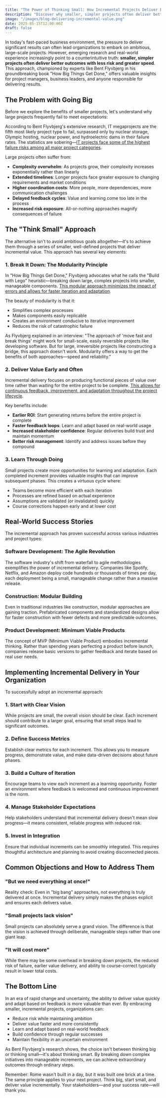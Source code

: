 ```yaml
---
title: "The Power of Thinking Small: How Incremental Projects Deliver Big Results"
description: "Discover why smaller, simpler projects often deliver better outcomes with less risk and greater speed than large-scale initiatives."
image: "/images/blog-delivering-incremental-value.png"
date: 2025-05-15T12:00:00Z
draft: false
---
```


In today's fast-paced business environment, the pressure to deliver significant results can often lead organizations to embark on ambitious, large-scale projects. However, emerging research and real-world experience increasingly point to a counterintuitive truth: **smaller, simpler projects often deliver better outcomes with less risk and greater speed**. This approach, championed by experts like Bent Flyvbjerg in his groundbreaking book "How Big Things Get Done," offers valuable insights for project managers, business leaders, and anyone responsible for delivering results.

## The Problem with Going Big

Before we explore the benefits of smaller projects, let's understand why large projects frequently fail to meet expectations:

According to Bent Flyvbjerg's extensive research, IT megaprojects are the fifth most likely project type to fail, surpassed only by nuclear storage, Olympic hosting, nuclear power, and hydroelectric dams in their failure rates. The statistics are sobering—[IT projects face some of the highest failure risks among all major project categories](https://blogs.mulesoft.com/digital-transformation/it-megaprojects/).

Large projects often suffer from:

- **Complexity overwhelm**: As projects grow, their complexity increases exponentially rather than linearly
- **Extended timelines**: Longer projects face greater exposure to changing requirements and market conditions
- **Higher coordination costs**: More people, more dependencies, more communication challenges
- **Delayed feedback cycles**: Value and learning come too late in the process
- **Increased risk exposure**: All-or-nothing approaches magnify consequences of failure

## The "Think Small" Approach

The alternative isn't to avoid ambitious goals altogether—it's to achieve them through a series of smaller, well-defined projects that deliver incremental value. This approach has several key elements:

### 1. Break It Down: The Modularity Principle

In "How Big Things Get Done," Flyvbjerg advocates what he calls the "Build with Lego" heuristic—breaking down large, complex projects into smaller, manageable components. [This modular approach minimizes the impact of errors and allows for faster iteration and adaptation](https://blogs.mulesoft.com/digital-transformation/it-megaprojects/).

The beauty of modularity is that it:

- Simplifies complex processes
- Makes components easily replicable
- Creates an environment conducive to iterative improvement
- Reduces the risk of catastrophic failure

As Flyvbjerg explained in an interview: "The approach of 'move fast and break things' might work for small-scale, easily reversible projects like developing software. But for large, irreversible projects like constructing a bridge, this approach doesn't work. Modularity offers a way to get the benefits of both approaches—speed and reliability."

### 2. Deliver Value Early and Often

Incremental delivery focuses on producing functional pieces of value over time rather than waiting for the entire project to be complete. [This allows for continuous feedback, improvement, and adaptation throughout the project lifecycle](https://pmiuk.co.uk/unlocking-success-the-power-of-incremental-delivery-in-project-management/).

Key benefits include:

- **Earlier ROI**: Start generating returns before the entire project is complete
- **Faster feedback loops**: Learn and adapt based on real-world usage
- **Increased stakeholder confidence**: Regular deliveries build trust and maintain momentum
- **Better risk management**: Identify and address issues before they compound

### 3. Learn Through Doing

Small projects create more opportunities for learning and adaptation. Each completed increment provides valuable insights that can improve subsequent phases. This creates a virtuous cycle where:

- Teams become more efficient with each iteration
- Processes are refined based on actual experience
- Assumptions are validated (or invalidated) quickly
- Course corrections happen early and at lower cost

## Real-World Success Stories

The incremental approach has proven successful across various industries and project types:

### Software Development: The Agile Revolution

The software industry's shift from waterfall to agile methodologies exemplifies the power of incremental delivery. Companies like Spotify, Netflix, and Amazon deploy code hundreds or thousands of times per day, each deployment being a small, manageable change rather than a massive release.

### Construction: Modular Building

Even in traditional industries like construction, modular approaches are gaining traction. Prefabricated components and standardized designs allow for faster construction with fewer defects and more predictable outcomes.

### Product Development: Minimum Viable Products

The concept of MVP (Minimum Viable Product) embodies incremental thinking. Rather than spending years perfecting a product before launch, companies release basic versions to gather feedback and iterate based on real user needs.

## Implementing Incremental Delivery in Your Organization

To successfully adopt an incremental approach:

### 1. Start with Clear Vision

While projects are small, the overall vision should be clear. Each increment should contribute to a larger goal, ensuring that small steps lead to significant outcomes.

### 2. Define Success Metrics

Establish clear metrics for each increment. This allows you to measure progress, demonstrate value, and make data-driven decisions about future phases.

### 3. Build a Culture of Iteration

Encourage teams to view each increment as a learning opportunity. Foster an environment where feedback is welcomed and continuous improvement is the norm.

### 4. Manage Stakeholder Expectations

Help stakeholders understand that incremental delivery doesn't mean slow progress—it means consistent, reliable progress with reduced risk.

### 5. Invest in Integration

Ensure that individual increments can be smoothly integrated. This requires thoughtful architecture and planning to avoid creating disconnected pieces.

## Common Objections and How to Address Them

### "But we need everything at once!"

Reality check: Even in "big bang" approaches, not everything is truly delivered at once. Incremental delivery simply makes the phases explicit and ensures each delivers value.

### "Small projects lack vision"

Small projects can absolutely serve a grand vision. The difference is that the vision is achieved through deliberate, manageable steps rather than one giant leap.

### "It will cost more"

While there may be some overhead in breaking down projects, the reduced risk of failure, earlier value delivery, and ability to course-correct typically result in lower total costs.

## The Bottom Line

In an era of rapid change and uncertainty, the ability to deliver value quickly and adapt based on feedback is more valuable than ever. By embracing smaller, incremental projects, organizations can:

- Reduce risk while maintaining ambition
- Deliver value faster and more consistently
- Learn and adapt based on real-world feedback
- Build confidence through regular successes
- Maintain flexibility in an uncertain environment

As Bent Flyvbjerg's research shows, the choice isn't between thinking big or thinking small—it's about thinking smart. By breaking down complex initiatives into manageable increments, we can achieve extraordinary outcomes through ordinary steps.

Remember: Rome wasn't built in a day, but it was built one brick at a time. The same principle applies to your next project. Think big, start small, and deliver value incrementally. Your stakeholders—and your success rate—will thank you.
